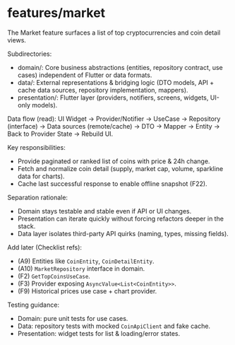 # features/market

The Market feature surfaces a list of top cryptocurrencies and coin detail views.

Subdirectories:
- domain/: Core business abstractions (entities, repository contract, use cases) independent of Flutter or data formats.
- data/: External representations & bridging logic (DTO models, API + cache data sources, repository implementation, mappers).
- presentation/: Flutter layer (providers, notifiers, screens, widgets, UI-only models).

Data flow (read):
UI Widget -> Provider/Notifier -> UseCase -> Repository (interface) -> Data sources (remote/cache) -> DTO -> Mapper -> Entity -> Back to Provider State -> Rebuild UI.

Key responsibilities:
- Provide paginated or ranked list of coins with price & 24h change.
- Fetch and normalize coin detail (supply, market cap, volume, sparkline data for charts).
- Cache last successful response to enable offline snapshot (F22).

Separation rationale:
- Domain stays testable and stable even if API or UI changes.
- Presentation can iterate quickly without forcing refactors deeper in the stack.
- Data layer isolates third-party API quirks (naming, types, missing fields).

Add later (Checklist refs):
- (A9) Entities like `CoinEntity`, `CoinDetailEntity`.
- (A10) `MarketRepository` interface in domain.
- (F2) `GetTopCoinsUseCase`.
- (F3) Provider exposing `AsyncValue<List<CoinEntity>>`.
- (F9) Historical prices use case + chart provider.

Testing guidance:
- Domain: pure unit tests for use cases.
- Data: repository tests with mocked `CoinApiClient` and fake cache.
- Presentation: widget tests for list & loading/error states.


